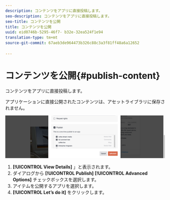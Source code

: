 ```yaml
---
description: コンテンツをアプリに直接投稿します。
seo-description: コンテンツをアプリに直接投稿します。
seo-title: コンテンツを公開
title: コンテンツを公開
uuid: eid0746b-5295-46f7- b32e-32ea524f1e94
translation-type: tm+mt
source-git-commit: 67aeb3de964473b326c88c3a3f81ff48a6a12652

---
```



# コンテンツを公開{#publish-content}

コンテンツをアプリに直接投稿します。

アプリケーションに直接公開されたコンテンツは、アセットライブラリに保存されません。

![](assets/DiscoverViewDetailsPublish-1024x272.png)

1. **[!UICONTROL View Details]** 」と表示されます。
1. ダイアログから **[!UICONTROL Publish]** **[!UICONTROL Advanced Options]** チェックボックスを選択します。
1. アイテムを公開するアプリを選択します。
1. **[!UICONTROL Let’s do it]** をクリックします。
